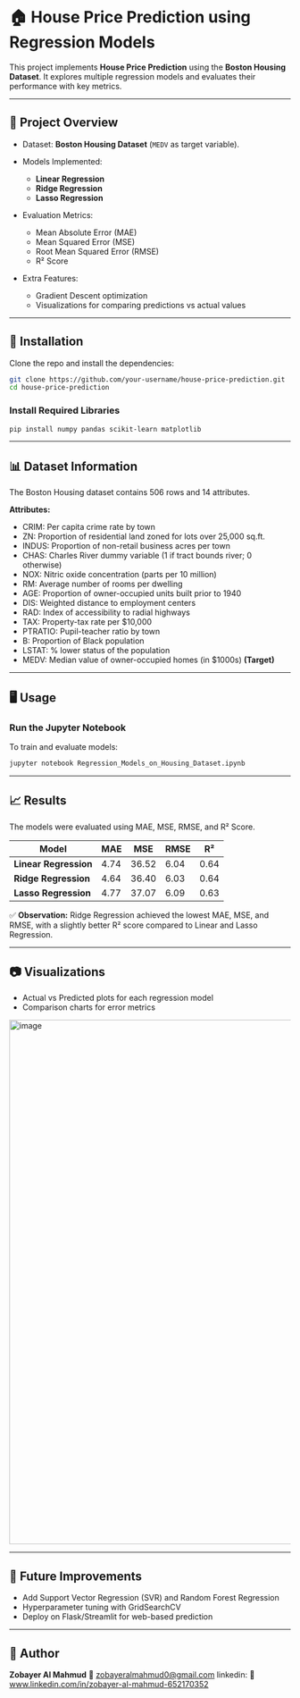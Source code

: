 
# 🏠 House Price Prediction using Regression Models

This project implements **House Price Prediction** using the **Boston Housing Dataset**.
It explores multiple regression models and evaluates their performance with key metrics.

---

## 📌 Project Overview

* Dataset: **Boston Housing Dataset** (`MEDV` as target variable).
* Models Implemented:

  * **Linear Regression**
  * **Ridge Regression**
  * **Lasso Regression**
* Evaluation Metrics:

  * Mean Absolute Error (MAE)
  * Mean Squared Error (MSE)
  * Root Mean Squared Error (RMSE)
  * R² Score
* Extra Features:

  * Gradient Descent optimization
  * Visualizations for comparing predictions vs actual values

---

## 🚀 Installation

Clone the repo and install the dependencies:

```bash
git clone https://github.com/your-username/house-price-prediction.git
cd house-price-prediction
```

### Install Required Libraries

```bash
pip install numpy pandas scikit-learn matplotlib
```

---

## 📊 Dataset Information

The Boston Housing dataset contains 506 rows and 14 attributes.

**Attributes:**

* CRIM: Per capita crime rate by town
* ZN: Proportion of residential land zoned for lots over 25,000 sq.ft.
* INDUS: Proportion of non-retail business acres per town
* CHAS: Charles River dummy variable (1 if tract bounds river; 0 otherwise)
* NOX: Nitric oxide concentration (parts per 10 million)
* RM: Average number of rooms per dwelling
* AGE: Proportion of owner-occupied units built prior to 1940
* DIS: Weighted distance to employment centers
* RAD: Index of accessibility to radial highways
* TAX: Property-tax rate per \$10,000
* PTRATIO: Pupil-teacher ratio by town
* B: Proportion of Black population
* LSTAT: % lower status of the population
* MEDV: Median value of owner-occupied homes (in \$1000s) **(Target)**

---

## 🖥️ Usage

### Run the Jupyter Notebook

To train and evaluate models:

```bash
jupyter notebook Regression_Models_on_Housing_Dataset.ipynb
```

---

## 📈 Results

The models were evaluated using MAE, MSE, RMSE, and R² Score.

| Model                 | MAE  | MSE   | RMSE | R²   |
| --------------------- | ---- | ----- | ---- | ---- |
| **Linear Regression** | 4.74 | 36.52 | 6.04 | 0.64 |
| **Ridge Regression**  | 4.64 | 36.40 | 6.03 | 0.64 |
| **Lasso Regression**  | 4.77 | 37.07 | 6.09 | 0.63 |

✅ **Observation:** Ridge Regression achieved the lowest MAE, MSE, and RMSE, with a slightly better R² score compared to Linear and Lasso Regression.

---

## 📷 Visualizations

* Actual vs Predicted plots for each regression model
* Comparison charts for error metrics


<img width="1916" height="939" alt="image" src="https://github.com/user-attachments/assets/0ef7acb5-c383-4330-866a-0649a1cc1aa8" />

---

## 📌 Future Improvements

* Add Support Vector Regression (SVR) and Random Forest Regression
* Hyperparameter tuning with GridSearchCV
* Deploy on Flask/Streamlit for web-based prediction

---

## 👤 Author

**Zobayer Al Mahmud**
📧 zobayeralmahmud0@gmail.com
linkedin: 🔗 www.linkedin.com/in/zobayer-al-mahmud-652170352

